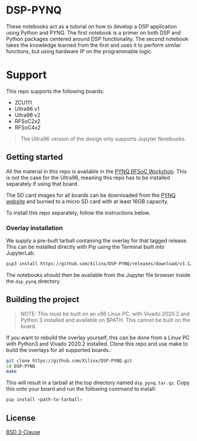 # DSP-PYNQ
These notebooks act as a tutorial on how to develop a DSP application using Python and PYNQ. The first notebook is a primer on both DSP and Python packages centered around DSP functionality. The second notebook takes the knowledge learned from the first and uses it to perform similar functions, but using hardware IP on the programmable logic.

# Support
This repo supports the following boards:
   - ZCU111
   - Ultra96 v1
   - Ultra96 v2
   - RFSoC2x2
   - RFSoC4x2

> The Ultra96 version of the design only supports Jupyter Notebooks.

## Getting started
All the material in this repo is available in the [PYNQ RFSoC Workshop](https://github.com/Xilinx/PYNQ_RFSOC_Workshop). This is not the case for the Ultra96, meaning this repo has to be installed separately if using that board.

The SD card images for all boards can be downloaded from the [PYNQ website](http://www.pynq.io/board.html) and burned to a micro SD card with at least 16GB capacity.

To install this repo separately, follow the instructions below.

### Overlay installation
We supply a pre-built tarball containing the overlay for that tagged release. This can be installed directly with Pip using the Terminal built into JupyterLab.

```bash
pip3 install https://github.com/Xilinx/DSP-PYNQ/releases/download/v3.1/dsp_pynq-3.1.tar.gz
```

The notebooks should then be available from the Jupyter file browser inside the `dsp_pynq` directory.

## Building the project 
> NOTE: This must be built on an x86 Linux PC, with Vivado 2020.2 and Python 3 installed and available on $PATH. This cannot be built on the board.

If you want to rebuild the overlay yourself, this can be done from a Linux PC with Python3 and Vivado 2020.2 installed. Clone this repo and use make to build the overlays for all supported boards.:

```sh
git clone https://github.com/Xilinx/DSP-PYNQ.git
cd DSP-PYNQ
make
```

This will result in a tarball at the top directory named `dsp_pynq.tar.gz`. Copy this onto your board and run the following command to install:

```sh
pip install <path-to-tarball>
```

## License
[BSD 3-Clause](https://github.com/Xilinx/DSP-PYNQ/blob/master/LICENSE)
